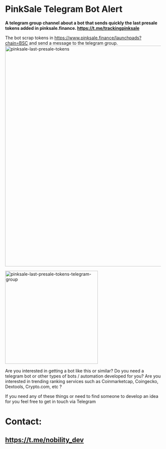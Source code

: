 # PinkSale Telegram Bot Alert
**A telegram group channel about a bot that sends quickly the last presale tokens added in pinksale.finance.
https://t.me/trackingpinksale**


The bot scrap tokens in https://www.pinksale.finance/launchpads?chain=BSC and send a message to the telegram group.
<img width="712" alt="pinksale-last-presale-tokens" src="https://user-images.githubusercontent.com/38754548/178294352-d7e33a16-bb60-481e-8a8c-d756c10dbf39.png">

<img width="300" alt="pinksale-last-presale-tokens-telegram-group" src="https://user-images.githubusercontent.com/38754548/178296826-fbf0df3e-6af6-4255-8fd8-bf4543e39ad1.png">



Are you interested in getting a bot like this or similar?
Do you need a telegram bot or other types of bots / automation developed for you?
Are you interested in trending ranking services such as Coinmarketcap, Coingecko, Dextools, Crypto.com, etc ?

If you need any of these things or need to find someone to develop an idea for you feel free to get in touch via Telegram

# **Contact:**
## **https://t.me/nobility_dev**
